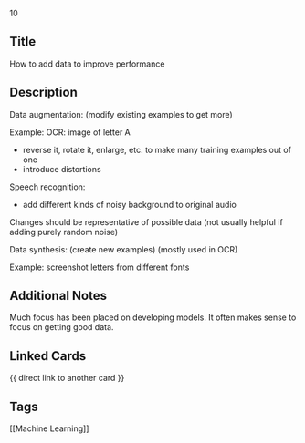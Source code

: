 10

## Title
How to add data to improve performance

## Description
Data augmentation: (modify existing examples to get more)

Example: 
OCR: image of letter A
- reverse it, rotate it, enlarge, etc. to make many training examples out of one
- introduce distortions 

Speech recognition:
- add different kinds of noisy background to original audio

Changes should be representative of possible data (not usually helpful if 
adding purely random noise)

Data synthesis: (create new examples)
(mostly used in OCR)

Example: 
screenshot letters from different fonts 

## Additional Notes
Much focus has been placed on developing models.
It often makes sense to focus on getting good data.

## Linked Cards
{{ direct link to another card }}

## Tags
[[Machine Learning]] 
